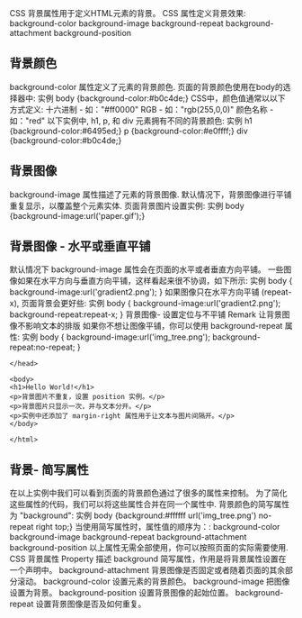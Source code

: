 CSS 背景属性用于定义HTML元素的背景。
CSS 属性定义背景效果:
background-color
background-image
background-repeat
background-attachment
background-position
## 背景颜色 ##
background-color 属性定义了元素的背景颜色.
页面的背景颜色使用在body的选择器中:
实例
body {background-color:#b0c4de;}
CSS中，颜色值通常以以下方式定义:
十六进制 - 如："#ff0000"
RGB - 如："rgb(255,0,0)"
颜色名称 - 如："red"
以下实例中, h1, p, 和 div 元素拥有不同的背景颜色:
实例
h1 {background-color:#6495ed;}
p {background-color:#e0ffff;}
div {background-color:#b0c4de;}
## 背景图像 ##
background-image 属性描述了元素的背景图像.
默认情况下，背景图像进行平铺重复显示，以覆盖整个元素实体.
页面背景图片设置实例:
实例
body {background-image:url('paper.gif');}
## 背景图像 - 水平或垂直平铺 ##
默认情况下 background-image 属性会在页面的水平或者垂直方向平铺。
一些图像如果在水平方向与垂直方向平铺，这样看起来很不协调，如下所示: 
实例
body
{
background-image:url('gradient2.png');
}
如果图像只在水平方向平铺 (repeat-x), 页面背景会更好些:
实例
body
{
background-image:url('gradient2.png');
background-repeat:repeat-x;
}
背景图像- 设置定位与不平铺
Remark 让背景图像不影响文本的排版
如果你不想让图像平铺，你可以使用 background-repeat 属性:
实例
body
{
background-image:url('img_tree.png');
background-repeat:no-repeat;
}
    <!DOCTYPE html>
    <html>
    <head>
    <meta charset="utf-8"> 
    <title>菜鸟教程(runoob.com)</title> 
    <style>
    body
    {
    	background-image:url('img_tree.png');
    	background-repeat:no-repeat;
    	background-position:right top;
    	margin-right:200px;
    }
    </style>
    
    </head>
    
    <body>
    <h1>Hello World!</h1>
    <p>背景图片不重复，设置 position 实例。</p>
    <p>背景图片只显示一次，并与文本分开。</p>
    <p>实例中还添加了 margin-right 属性用于让文本与图片间隔开。</p>
    </body>
    
    </html>

## 背景- 简写属性 ##
在以上实例中我们可以看到页面的背景颜色通过了很多的属性来控制。
为了简化这些属性的代码，我们可以将这些属性合并在同一个属性中.
背景颜色的简写属性为 "background":
实例
body {background:#ffffff url('img_tree.png') no-repeat right top;}
当使用简写属性时，属性值的顺序为：:
background-color
background-image
background-repeat
background-attachment
background-position
以上属性无需全部使用，你可以按照页面的实际需要使用.
CSS 背景属性
Property	描述
background	简写属性，作用是将背景属性设置在一个声明中。
background-attachment	背景图像是否固定或者随着页面的其余部分滚动。
background-color	设置元素的背景颜色。
background-image	把图像设置为背景。
background-position	设置背景图像的起始位置。
background-repeat	设置背景图像是否及如何重复。